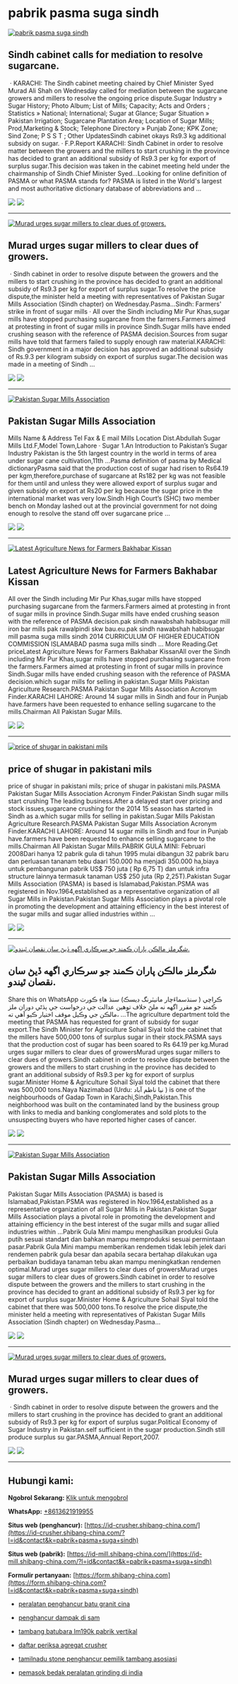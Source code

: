 # pabrik pasma suga sindh

<a href="https://swt.shibang-china.com/?l=id&img&k=pabrik+pasma+suga+sindh" target="_blank">![pabrik pasma suga sindh](http://static.shibang-china.com/all-800x300/1163.jpg)</a>

## Sindh cabinet calls for mediation to resolve sugarcane.
&nbsp;&#0183;&#32;KARACHI: The Sindh cabinet meeting chaired by Chief Minister Syed Murad Ali Shah on Wednesday called for mediation between the sugarcane growers and millers to resolve the ongoing price dispute.Sugar Industry &#187; Sugar History; Photo Album; List of Mills; Capacity; Acts and Orders ; Statistics &#187; National; International; Sugar at Glance; Sugar Situation &#187; Pakistan Irrigation; Sugarcane Plantation Area; Location of Sugar Mills; Prod,Marketing &amp; Stock; Telephone Directory &#187; Punjab Zone; KPK Zone; Sind Zone; P S S T ; Other UpdatesSindh cabinet okays Rs9.3 kg additional subsidy on sugar.&nbsp;&#0183;&#32;F.P.Report KARACHI: Sindh Cabinet in order to resolve matter between the growers and the millers to start crushing in the province has decided to grant an additional subsidy of Rs9.3 per kg for export of surplus sugar.This decision was taken in the cabinet meeting held under the chairmanship of Sindh Chief Minister Syed…Looking for online definition of PASMA or what PASMA stands for? PASMA is listed in the World's largest and most authoritative dictionary database of abbreviations and …


<a href="https://whatsapp.shibangsoft.com/WhatsApp.php" target="_blank" title="WhatsApp">![](http://static.shibang-china.com/icon/whatsapp.png)</a> <a href="https://swt.shibang-china.com/?l=id&icon&k=pabrik+pasma+suga+sindh" target="_blank">![](http://static.shibang-china.com/icon/chat-id.png)</a>

---

<a href="https://swt.shibang-china.com/?l=id&img&k=pabrik+pasma+suga+sindh" target="_blank">![Murad urges sugar millers to clear dues of growers.](http://static.shibang-china.com/all-800x300/695.jpg)</a>

## Murad urges sugar millers to clear dues of growers.
&nbsp;&#0183;&#32;Sindh cabinet in order to resolve dispute between the growers and the millers to start crushing in the province has decided to grant an additional subsidy of Rs9.3 per kg for export of surplus sugar.To resolve the price dispute,the minister held a meeting with representatives of Pakistan Sugar Mills Association (Sindh chapter) on Wednesday.Pasma…Sindh: Farmers' strike in front of sugar mills&nbsp;&#0183;&#32;All over the Sindh including Mir Pur Khas,sugar mills have stopped purchasing sugarcane from the farmers.Farmers aimed at protesting in front of sugar mills in province Sindh.Sugar mills have ended crushing season with the reference of PASMA decision.Sources from sugar mills have told that farmers failed to supply enough raw material.KARACHI: Sindh government in a major decision has approved an additional subsidy of Rs.9.3 per kilogram subsidy on export of surplus sugar.The decision was made in a meeting of Sindh …


<a href="https://whatsapp.shibangsoft.com/WhatsApp.php" target="_blank" title="WhatsApp">![](http://static.shibang-china.com/icon/whatsapp.png)</a> <a href="https://swt.shibang-china.com/?l=id&icon&k=pabrik+pasma+suga+sindh" target="_blank">![](http://static.shibang-china.com/icon/chat-id.png)</a>

---

<a href="https://swt.shibang-china.com/?l=id&img&k=pabrik+pasma+suga+sindh" target="_blank">![Pakistan Sugar Mills Association](http://static.shibang-china.com/all-800x300/181.jpg)</a>

## Pakistan Sugar Mills Association
Mills Name &amp; Address Tel Fax &amp; E mail Mills Location Dist.Abdullah Sugar Mills Ltd.F,Model Town,Lahore&nbsp;&#0183;&#32;Sugar 1.An Introduction to Pakistan’s Sugar Industry Pakistan is the 5th largest country in the world in terms of area under sugar cane cultivation,11th …Pasma definition of pasma by Medical dictionaryPasma said that the production cost of sugar had risen to Rs64.19 per kgm,therefore,purchase of sugarcane at Rs182 per kg was not feasible for them until and unless they were allowed export of surplus sugar and given subsidy on export at Rs20 per kg because the sugar price in the international market was very low.Sindh High Court’s (SHC) two member bench on Monday lashed out at the provincial government for not doing enough to resolve the stand off over sugarcane price …


<a href="https://whatsapp.shibangsoft.com/WhatsApp.php" target="_blank" title="WhatsApp">![](http://static.shibang-china.com/icon/whatsapp.png)</a> <a href="https://swt.shibang-china.com/?l=id&icon&k=pabrik+pasma+suga+sindh" target="_blank">![](http://static.shibang-china.com/icon/chat-id.png)</a>

---

<a href="https://swt.shibang-china.com/?l=id&img&k=pabrik+pasma+suga+sindh" target="_blank">![Latest Agriculture News for Farmers Bakhabar Kissan](http://static.shibang-china.com/all-800x300/570.jpg)</a>

## Latest Agriculture News for Farmers Bakhabar Kissan
All over the Sindh including Mir Pur Khas,sugar mills have stopped purchasing sugarcane from the farmers.Farmers aimed at protesting in front of sugar mills in province Sindh.Sugar mills have ended crushing season with the reference of PASMA decision.pak sindh nawabshah habibsugar mill iron bar mills pak rawalpindi skw bau.eu.pak sindh nawabshah habibsugar mill pasma suga mills sindh 2014 CURRICULUM OF HIGHER EDUCATION COMMISSION ISLAMABAD pasma suga mills sindh … More Reading.Get priceLatest Agriculture News for Farmers Bakhabar KissanAll over the Sindh including Mir Pur Khas,sugar mills have stopped purchasing sugarcane from the farmers.Farmers aimed at protesting in front of sugar mills in province Sindh.Sugar mills have ended crushing season with the reference of PASMA decision.which sugar mills for selling in pakistan.Sugar Mills Pakistan Agriculture Research.PASMA Pakistan Sugar Mills Association Acronym Finder.KARACHI LAHORE: Around 14 sugar mills in Sindh and four in Punjab have.farmers have been requested to enhance selling sugarcane to the mills.Chairman All Pakistan Sugar Mills.


<a href="https://whatsapp.shibangsoft.com/WhatsApp.php" target="_blank" title="WhatsApp">![](http://static.shibang-china.com/icon/whatsapp.png)</a> <a href="https://swt.shibang-china.com/?l=id&icon&k=pabrik+pasma+suga+sindh" target="_blank">![](http://static.shibang-china.com/icon/chat-id.png)</a>

---

<a href="https://swt.shibang-china.com/?l=id&img&k=pabrik+pasma+suga+sindh" target="_blank">![price of shugar in pakistani mils](http://static.shibang-china.com/all-800x300/861.jpg)</a>

## price of shugar in pakistani mils
price of shugar in pakistani mils; price of shugar in pakistani mils.PASMA Pakistan Sugar Mills Association Acronym Finder.Pakistan Sindh sugar mills start crushing The leading business.After a delayed start over pricing and stock issues,sugarcane crushing for the 2014 15 season has started in Sindh as a.which sugar mills for selling in pakistan.Sugar Mills Pakistan Agriculture Research.PASMA Pakistan Sugar Mills Association Acronym Finder.KARACHI LAHORE: Around 14 sugar mills in Sindh and four in Punjab have.farmers have been requested to enhance selling sugarcane to the mills.Chairman All Pakistan Sugar Mills.PABRIK GULA MINI: Februari 2008Dari hanya 12 pabrik gula di tahun 1995 mulai dibangun 32 pabrik baru dan perluasan tananam tebu daari 150.000 ha menjadi 350.000 ha,biaya untuk pembangunan pabrik US$ 750 juta ( Rp 6,75 T) dan untuk infra structure lainnya termasuk tanaman US$ 250 juta (Rp 2,25T).Pakistan Sugar Mills Association (PASMA) is based is Islamabad,Pakistan.PSMA was registered in Nov.1964,established as a representative organization of all Sugar Mills in Pakistan.Pakistan Sugar Mills Association plays a pivotal role in promoting the development and attaining efficiency in the best interest of the sugar mills and sugar allied industries within …


<a href="https://whatsapp.shibangsoft.com/WhatsApp.php" target="_blank" title="WhatsApp">![](http://static.shibang-china.com/icon/whatsapp.png)</a> <a href="https://swt.shibang-china.com/?l=id&icon&k=pabrik+pasma+suga+sindh" target="_blank">![](http://static.shibang-china.com/icon/chat-id.png)</a>

---

<a href="https://swt.shibang-china.com/?l=id&img&k=pabrik+pasma+suga+sindh" target="_blank">![شگرملز مالڪن پاران ڪمند جو سرڪاري اگهه ڏيڻ سان نقصان ٿيندو.](http://static.shibang-china.com/all-800x300/143.jpg)</a>

## شگرملز مالڪن پاران ڪمند جو سرڪاري اگهه ڏيڻ سان نقصان ٿيندو.
Share this on WhatsApp ڪراچي ( سنڌسماءَچار مانيٽرنگ ڊيسڪ) سنڌ هاءِ ڪورٽ ڪمند جو مقرر اگهه نه ملڻ خلاف توهين عدالت جي درخواست جي ٻڌڻي دوران ملز مالڪن جي وڪيل موقف اختيار ڪيو آهي ته، …The agriculture department told the meeting that PASMA has requested for grant of subsidy for sugar export.The Sindh Minister for Agriculture Sohail Siyal told the cabinet that the millers have 500,000 tons of surplus sugar in their stock.PASMA says that the production cost of sugar has been soared to Rs 64.19 per kg.Murad urges sugar millers to clear dues of growersMurad urges sugar millers to clear dues of growers.Sindh cabinet in order to resolve dispute between the growers and the millers to start crushing in the province has decided to grant an additional subsidy of Rs9.3 per kg for export of surplus sugar.Minister Home &amp; Agriculture Sohail Siyal told the cabinet that there was 500,000 tons.Naya Nazimabad (Urdu: نیا ناظم آباد ‎) is one of the neighbourhoods of Gadap Town in Karachi,Sindh,Pakistan.This neighborhood was built on the contaminated land by the business group with links to media and banking conglomerates and sold plots to the unsuspecting buyers who have reported higher cases of cancer.


<a href="https://whatsapp.shibangsoft.com/WhatsApp.php" target="_blank" title="WhatsApp">![](http://static.shibang-china.com/icon/whatsapp.png)</a> <a href="https://swt.shibang-china.com/?l=id&icon&k=pabrik+pasma+suga+sindh" target="_blank">![](http://static.shibang-china.com/icon/chat-id.png)</a>

---

<a href="https://swt.shibang-china.com/?l=id&img&k=pabrik+pasma+suga+sindh" target="_blank">![Pakistan Sugar Mills Association](http://static.shibang-china.com/all-800x300/1531.jpg)</a>

## Pakistan Sugar Mills Association
Pakistan Sugar Mills Association (PASMA) is based is Islamabad,Pakistan.PSMA was registered in Nov.1964,established as a representative organization of all Sugar Mills in Pakistan.Pakistan Sugar Mills Association plays a pivotal role in promoting the development and attaining efficiency in the best interest of the sugar mills and sugar allied industries within …Pabrik Gula Mini mampu menghasilkan produksi Gula putih sesuai standart dan bahkan mampu memproduksi sesuai permintaan pasar.Pabrik Gula Mini mampu memberikan rendemen tidak lebih jelek dari rendemen pabrik gula besar dan apabila secara bertahap dilakukan uga perbaikan budidaya tanaman tebu akan mampu meningkatkan rendemen optimal.Murad urges sugar millers to clear dues of growersMurad urges sugar millers to clear dues of growers.Sindh cabinet in order to resolve dispute between the growers and the millers to start crushing in the province has decided to grant an additional subsidy of Rs9.3 per kg for export of surplus sugar.Minister Home &amp; Agriculture Sohail Siyal told the cabinet that there was 500,000 tons.To resolve the price dispute,the minister held a meeting with representatives of Pakistan Sugar Mills Association (Sindh chapter) on Wednesday.Pasma…


<a href="https://whatsapp.shibangsoft.com/WhatsApp.php" target="_blank" title="WhatsApp">![](http://static.shibang-china.com/icon/whatsapp.png)</a> <a href="https://swt.shibang-china.com/?l=id&icon&k=pabrik+pasma+suga+sindh" target="_blank">![](http://static.shibang-china.com/icon/chat-id.png)</a>

---

<a href="https://swt.shibang-china.com/?l=id&img&k=pabrik+pasma+suga+sindh" target="_blank">![Murad urges sugar millers to clear dues of growers.](http://static.shibang-china.com/all-800x300/1493.jpg)</a>

## Murad urges sugar millers to clear dues of growers.
&nbsp;&#0183;&#32;Sindh cabinet in order to resolve dispute between the growers and the millers to start crushing in the province has decided to grant an additional subsidy of Rs9.3 per kg for export of surplus sugar.Political Economy of Sugar Industry in Pakistan.self sufficient in the sugar production.Sindh still produce surplus su gar.PASMA,Annual Report,2007.

<a href="https://whatsapp.shibangsoft.com/WhatsApp.php" target="_blank" title="WhatsApp">![](http://static.shibang-china.com/icon/whatsapp.png)</a> <a href="https://swt.shibang-china.com/?l=id&icon&k=pabrik+pasma+suga+sindh" target="_blank">![](http://static.shibang-china.com/icon/chat-id.png)</a>

---
## Hubungi kami:

**Ngobrol Sekarang:** [Klik untuk mengobrol](https://swt.shibang-china.com?l=id&contact&k=pabrik+pasma+suga+sindh)

**WhatsApp:**  [+8613621919955](https://whatsapp.shibangsoft.com/WhatsApp.php)

**Situs web (penghancur):** [https://id-crusher.shibang-china.com/](https://id-crusher.shibang-china.com/?l=id&contact&k=pabrik+pasma+suga+sindh)

**Situs web (pabrik):** [https://id-mill.shibang-china.com/](https://id-mill.shibang-china.com/?l=id&contact&k=pabrik+pasma+suga+sindh)

**Formulir pertanyaan:** [https://form.shibang-china.com](https://form.shibang-china.com?l=id&contact&k=pabrik+pasma+suga+sindh)

* [peralatan penghancur batu granit cina](../50/peralatan%20penghancur%20batu%20granit%20cina.md)

* [penghancur dampak di sam](../50/penghancur%20dampak%20di%20sam.md)

* [tambang batubara lm190k pabrik vertikal](../48/tambang%20batubara%20lm190k%20pabrik%20vertikal.md)

* [daftar periksa agregat crusher](../48/daftar%20periksa%20agregat%20crusher.md)

* [tamilnadu stone penghancur pemilik tambang asosiasi](../42/tamilnadu%20stone%20penghancur%20pemilik%20tambang%20asosiasi.md)

* [pemasok bedak peralatan grinding di india](../44/pemasok%20bedak%20peralatan%20grinding%20di%20india.md)